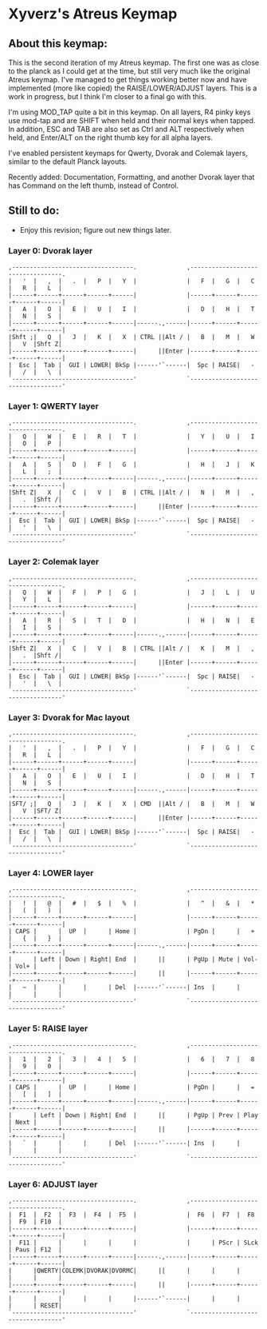 # Xyverz's Atreus Keymap

## About this keymap:

This is the second iteration of my Atreus keymap. The first one was as close to the planck as I could get at the
time, but still very much like the original Atreus keymap. I've managed to get things working better now and have
implemented (more like copied) the RAISE/LOWER/ADJUST layers. This is a work in progress, but I think I'm closer
to a final go with this.

I'm using MOD_TAP quite a bit in this keymap. On all layers, R4 pinky keys use mod-tap and are SHIFT when held
and their normal keys when tapped. In addition, ESC and TAB are also set as Ctrl and ALT respectively when held,
and Enter/ALT on the right thumb key for all alpha layers.

I've enabled persistent keymaps for Qwerty, Dvorak and Colemak layers, similar to the default Planck layouts.

Recently added: Documentation, Formatting, and another Dvorak layer that has Command on the left thumb, instead of
Control.

## Still to do:

 * Enjoy this revision; figure out new things later.

### Layer 0: Dvorak layer

	,----------------------------------.              ,----------------------------------.
	|   '  |   ,  |   .  |   P  |   Y  |              |   F  |   G  |   C  |   R  |   L  |
	|------+------+------+------+------|              |------+------+------+------+------|
	|   A  |   O  |   E  |   U  |   I  |              |   D  |   H  |   T  |   N  |   S  |
	|------+------+------+------+------|------.,------|------+------+------+------+------|
	|Shft ;|   Q  |   J  |   K  |   X  | CTRL ||Alt / |   B  |   M  |   W  |   V  |Shft Z|
	|------+------+------+------+------|      ||Enter |------+------+------+------+------|
	|  Esc |  Tab |  GUI | LOWER| BkSp |------'`------|  Spc | RAISE|   -  |   /  |   \  |
	`----------------------------------'              `----------------------------------'

### Layer 1: QWERTY layer

	,----------------------------------.              ,----------------------------------.
	|   Q  |   W  |   E  |   R  |   T  |              |   Y  |   U  |   I  |   O  |   P  |
	|------+------+------+------+------|              |------+------+------+------+------|
	|   A  |   S  |   D  |   F  |   G  |              |   H  |   J  |   K  |   L  |   ;  |
	|------+------+------+------+------|------.,------|------+------+------+------+------|
	|Shft Z|   X  |   C  |   V  |   B  | CTRL ||Alt / |   N  |   M  |   ,  |   .  |Shft /|
	|------+------+------+------+------|      ||Enter |------+------+------+------+------|
	|  Esc |  Tab |  GUI | LOWER| BkSp |------'`------|  Spc | RAISE|   -  |   '  |   \  |
	`----------------------------------'              `----------------------------------'
	 
### Layer 2: Colemak layer

	,----------------------------------.              ,----------------------------------.
	|   Q  |   W  |   F  |   P  |   G  |              |   J  |   L  |   U  |   Y  |   L  |
	|------+------+------+------+------|              |------+------+------+------+------|
	|   A  |   R  |   S  |   T  |   D  |              |   H  |   N  |   E  |   I  |   S  |
	|------+------+------+------+------|------.,------|------+------+------+------+------|
	|Shft Z|   X  |   C  |   V  |   B  | CTRL ||Alt / |   K  |   M  |   ,  |   .  |Shft /|
	|------+------+------+------+------|      ||Enter |------+------+------+------+------|
	|  Esc |  Tab |  GUI | LOWER| BkSp |------'`------|  Spc | RAISE|   -  |   '  |   \  |
	`----------------------------------'              `----------------------------------'

### Layer 3: Dvorak for Mac layout

	,----------------------------------.              ,----------------------------------.
	|   '  |   ,  |   .  |   P  |   Y  |              |   F  |   G  |   C  |   R  |   L  |
	|------+------+------+------+------|              |------+------+------+------+------|
	|   A  |   O  |   E  |   U  |   I  |              |   D  |   H  |   T  |   N  |   S  |
	|------+------+------+------+------|------.,------|------+------+------+------+------|
	|SFT/ ;|   Q  |   J  |   K  |   X  | CMD  ||Alt / |   B  |   M  |   W  |   V  |SFT/ Z|
	|------+------+------+------+------|      ||Enter |------+------+------+------+------|
	|  Esc |  Tab |  GUI | LOWER| BkSp |------'`------|  Spc | RAISE|   -  |   /  |   \  |
	`----------------------------------'              `----------------------------------'

### Layer 4: LOWER layer

	,----------------------------------.              ,----------------------------------.
	|   !  |   @  |   #  |   $  |   %  |              |   ^  |   &  |   *  |   (  |   )  |
	|------+------+------+------+------|              |------+------+------+------+------|
	| CAPS |      |  UP  |      | Home |              | PgDn |      |   +  |   {  |   }  |
	|------+------+------+------+------|------.,------|------+------+------+------+------|
	|      | Left | Down | Right| End  |      ||      | PgUp | Mute | Vol- | Vol+ |      |
	|------+------+------+------+------|      ||      |------+------+------+------+------|
	|   ~  |      |      |      | Del  |------'`------| Ins  |      |      |      |      |
	`----------------------------------'              `----------------------------------'


### Layer 5: RAISE layer

	,----------------------------------.              ,----------------------------------.
	|   1  |   2  |   3  |   4  |   5  |              |   6  |   7  |   8  |   9  |   0  |
	|------+------+------+------+------|              |------+------+------+------+------|
	| CAPS |      |  UP  |      | Home |              | PgDn |      |   =  |   [  |   ]  |
	|------+------+------+------+------|------.,------|------+------+------+------+------|
	|      | Left | Down | Right| End  |      ||      | PgUp | Prev | Play | Next |      |
	|------+------+------+------+------|      ||      |------+------+------+------+------|
	|   `  |      |      |      | Del  |------'`------| Ins  |      |      |      |      |
	`----------------------------------'              `----------------------------------'

### Layer 6: ADJUST layer

	,----------------------------------.              ,----------------------------------.
	|  F1  |  F2  |  F3  |  F4  |  F5  |              |  F6  |  F7  |  F8  |  F9  | F10  |
	|------+------+------+------+------|              |------+------+------+------+------|
	|  F11 |      |      |      |      |              |      | PScr | SLck | Paus | F12  |
	|------+------+------+------+------|------.,------|------+------+------+------+------|
	|      |QWERTY|COLEMK|DVORAK|DVORMC|      ||      |      |      |      |      |      |
	|------+------+------+------+------|      ||      |------+------+------+------+------|
	|      |      |      |      |      |------'`------|      |      |      |      | RESET|
	`----------------------------------'              `----------------------------------'

